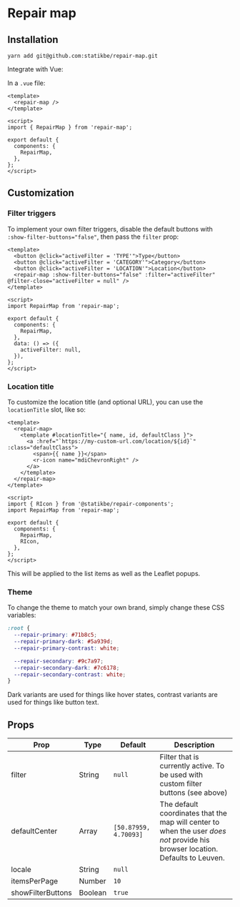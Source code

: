 # Repair map

## Installation

```
yarn add git@github.com:statikbe/repair-map.git
```

Integrate with Vue:

In a `.vue` file:

```vue
<template>
  <repair-map />
</template>

<script>
import { RepairMap } from 'repair-map';

export default {
  components: {
    RepairMap,
  },
};
</script>
```

## Customization

### Filter triggers

To implement your own filter triggers, disable the default buttons with `:show-filter-buttons="false"`, then pass the `filter` prop:

```vue
<template>
  <button @click="activeFilter = 'TYPE'">Type</button>
  <button @click="activeFilter = 'CATEGORY'">Category</button>
  <button @click="activeFilter = 'LOCATION'">Location</button>
  <repair-map :show-filter-buttons="false" :filter="activeFilter" @filter-close="activeFilter = null" />
</template>

<script>
import RepairMap from 'repair-map';

export default {
  components: {
    RepairMap,
  },
  data: () => ({
    activeFilter: null,
  }),
};
</script>
```

### Location title

To customize the location title (and optional URL), you can use the `locationTitle` slot, like so:

```vue
<template>
  <repair-map>
    <template #locationTitle="{ name, id, defaultClass }">
      <a :href="`https://my-custom-url.com/location/${id}`" :class="defaultClass">
        <span>{{ name }}</span>
        <r-icon name="mdiChevronRight" />
      </a>
    </template>
  </repair-map>
</template>

<script>
import { RIcon } from '@statikbe/repair-components';
import RepairMap from 'repair-map';

export default {
  components: {
    RepairMap,
    RIcon,
  },
};
</script>
```

This will be applied to the list items as well as the Leaflet popups.

### Theme

To change the theme to match your own brand, simply change these CSS variables:

```css
:root {
  --repair-primary: #71b8c5;
  --repair-primary-dark: #5a939d;
  --repair-primary-contrast: white;

  --repair-secondary: #9c7a97;
  --repair-secondary-dark: #7c6178;
  --repair-secondary-contrast: white;
}
```

Dark variants are used for things like hover states, contrast variants are used for things like button text.

## Props

| Prop              | Type    | Default               | Description                                                                                                                    |
| ----------------- | ------- | --------------------- | ------------------------------------------------------------------------------------------------------------------------------ |
| filter            | String  | `null`                | Filter that is currently active. To be used with custom filter buttons (see above)                                             |
| defaultCenter     | Array   | `[50.87959, 4.70093]` | The default coordinates that the map will center to when the user _does not_ provide his browser location. Defaults to Leuven. |
| locale            | String  | `null`                |                                                                                                                                |
| itemsPerPage      | Number  | `10`                  |                                                                                                                                |
| showFilterButtons | Boolean | `true`                |                                                                                                                                |
